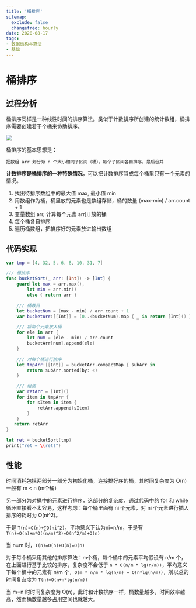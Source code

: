 ```yaml
---
title: '桶排序'
sitemap:
  exclude: false
  changefreq: hourly
date: 2020-08-17
tags:
- 数据结构与算法
- 基础
---
```


# 桶排序

## 过程分析

桶排序同样是一种线性时间的排序算法。类似于计数排序所创建的统计数组，桶排序需要创建若干个桶来协助排序。

![](http://blog.loveli.site/2020-08-21-15980148999452.jpg)


桶排序的基本思想是：
```
把数组 arr 划分为 n 个大小相同子区间（桶），每个子区间各自排序，最后合并
```

**计数排序是桶排序的一种特殊情况**，可以把计数排序当成每个桶里只有一个元素的情况。

1. 找出待排序数组中的最大值 max, 最小值 min
2. 用数组作为桶，桶里放的元素也是数组存储，桶的数量 (max-min) / arr.count + 1
3. 变量数组 arr, 计算每个元素 arr[i] 放的桶
4. 每个桶各自排序
5. 遍历桶数组，把排序好的元素放进输出数组

## 代码实现
```swift
var tmp = [4, 32, 5, 6, 8, 10, 31, 7]

/// 桶排序
func bucketSort(_ arr: [Int]) -> [Int] {
    guard let max = arr.max(),
        let min = arr.min()
        else { return arr }

    /// 桶数目
    let bucketNum = (max - min) / arr.count + 1
    var bucketArr:[[Int]] = (0..<bucketNum).map { _ in return [Int]() }

    /// 将每个元素放入桶
    for ele in arr {
        let num = (ele - min) / arr.count
        bucketArr[num].append(ele)
    }

    /// 对每个桶进行排序
    let tmpArr:[[Int]] = bucketArr.compactMap { subArr in
        return subArr.sorted(by: <)
    }

    /// 组装
    var retArr = [Int]()
    for item in tmpArr {
        for sItem in item {
            retArr.append(sItem)
        }
    }
   return retArr
}

let ret = bucketSort(tmp)
print("ret = \(ret)")

```

## 性能

时间消耗包括两部分一部分为初始化桶，连接排好序的桶，其时间复杂度为 O(n) 一般有 m < n (m个桶)

另一部分为对桶中的元素进行排序，这部分的复杂度，通过代码中的 for 和 while 循环直接看不太容易，这样考虑：每个桶里面有 ni 个元素，对 ni 个元素进行插入排序的耗时为 O(ni^2)。

于是 `T(n)=O(n)+∑O(ni^2)`，平均意义下认为ni=n/m，于是有 `T(n)=O(n)+m*O((n/m)^2)=O(n^2/m)+O(n)`

当 n=m 时，`T(n)=O(n)+O(n)=O(n)`

对于每个桶采用其他的排序算法：m个桶，每个桶中的元素平均假设有 n/m 个，在上面进行基于比较的排序，复杂度不会低于 `n * O(n/m * lg(n/m))`，平均意义下每个桶中的元素有 n/m 个，`O(m * n/m * lg(n/m) = O(n*lg(n/m))`，所以总的时间复杂度为 `T(n)=O(n+n*lg(n/m))`

当 m=n 时时间复杂度为 O(n)，此时和计数排序一样，桶数量越多，时间效率越高，然而桶数量越多占用空间也就越大。



